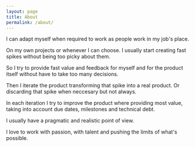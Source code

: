 ```yaml
---
layout: page
title: About
permalink: /about/
---
```


<p>
    I can adapt myself when required to work
    as people work in my job's place.
</p>

<p>
    On my own projects or whenever I can choose.
    I usually start creating fast spikes without
    being too picky about them.
</p>

<p>
    So I try to provide fast value and feedback for myself and for the product itself
    without have to take too many decisions.
</p>

<p>
    Then I iterate the product transforming that spike into a real product.
    Or discarding that spike when neccesary but not always.
</p>

<p>
    In each iteration I try to improve the product where providing most value,
    taking into account due dates, milestones and technical debt.
</p>
<p>
    I usually have a pragmatic and realistic point of view.
</p>
<p>
    I love to work with passion, with talent and pushing the limits
    of what's possible.
</p>
